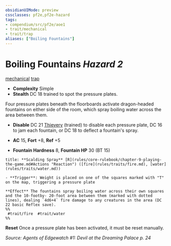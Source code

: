 ```yaml
---
obsidianUIMode: preview
cssclasses: pf2e,pf2e-hazard
tags:
- compendium/src/pf2e/aoe1
- trait/mechanical
- trait/trap
aliases: ["Boiling Fountains"]
---
```

# Boiling Fountains *Hazard 2*  
[mechanical](rules/traits/mechanical.md "Mechanical Hazard Trait")  [trap](rules/traits/trap.md "Trap Hazard Trait")  

- **Complexity** Simple
- **Stealth** DC 18 trained to spot the pressure plates.  

Four pressure plates beneath the floorboards activate dragon-headed fountains on either side of the room, which spray boiling water across the area between them.

- **Disable** DC 21 [Thievery](compendium/skills.md#Thievery) (trained) to disable each pressure plate, DC 16 to jam each fountain, or DC 18 to deflect a fountain's spray.  

- **AC** 15, **Fort** +8, **Ref** +5
- **Fountain Hardness** 8, **Fountain HP** 30 (BT 15)

```ad-embed-ability
title: **Scalding Spray** [R](rules/core-rulebook/chapter-9-playing-the-game.md#Actions "Reaction") ([fire](rules/traits/fire.md), [water](rules/traits/water.md))

- **Trigger**: Weight is placed on one of the squares marked with "T" on the map, triggering a pressure plate

**Effect** The fountains spray boiling water across their own squares and the 10-footby- 20-foot area between them (marked with dotted lines), dealing `4d6+4` fire damage to any creatures in the area (DC 22 basic Reflex save).  
%%
 #trait/fire  #trait/water 
%%
```

**Reset** Once a pressure plate has been activated, it must be reset manually.  

*Source: Agents of Edgewatch #1: Devil at the Dreaming Palace p. 24*